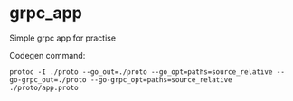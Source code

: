 # grpc_app

Simple grpc app for practise

Codegen command:
```
protoc -I ./proto --go_out=./proto --go_opt=paths=source_relative --go-grpc_out=./proto --go-grpc_opt=paths=source_relative ./proto/app.proto
```

